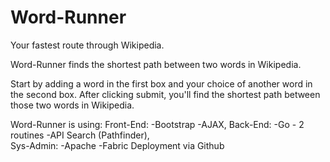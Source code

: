 # Word-Runner
Your fastest route through Wikipedia.

Word-Runner finds the shortest path between two words in Wikipedia.

Start by adding a word in the first box and your choice of another word in the second box. After clicking submit, you'll find the shortest path between those two words in Wikipedia.


Word-Runner is using: 
Front-End: 
  -Bootstrap
  -AJAX, 
Back-End: 
  -Go - 2 routines
  -API
  Search (Pathfinder),  
Sys-Admin: 
  -Apache
  -Fabric Deployment via Github
